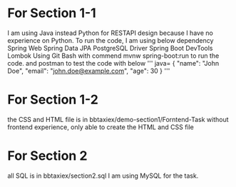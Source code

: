 # For Section 1-1
I am using Java instead Python for RESTAPI design because I have no experience on Python.
To run the code, I am using below dependency
Spring Web
Spring Data JPA
PostgreSQL Driver
Spring Boot DevTools
Lombok
Using Git Bash with commend mvnw spring-boot:run to run the code.
and postman to test the code with below
''' java=
{
    "name": "John Doe",
    "email": "john.doe@example.com",
    "age": 30
}
'''
# For Section 1-2
the CSS and HTML file is in bbtaxiex/demo-section1/Forntend-Task
without frontend experience, only able to create the HTML and CSS file

# For Section 2
all SQL is in bbtaxiex/section2.sql
I am using MySQL for the task.


